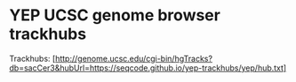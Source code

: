 # YEP UCSC genome browser trackhubs

Trackhubs: [http://genome.ucsc.edu/cgi-bin/hgTracks?db=sacCer3&hubUrl=https://seqcode.github.io/yep-trackhubs/yep/hub.txt]
